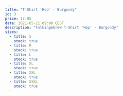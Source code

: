 ```yaml
---
title: "T-Shirt 'Hop' - Burgundy"
id: 3
price: 17.95
date: 2021-05-21 09:00 CEST
description: "Folkingebrew T-Shirt 'Hop' - Burgundy"
sizes:
  - title: S
    stock: true
  - title: M
    stock: true
  - title: L
    stock: true
  - title: XL
    stock: true
  - title: XXL
    stock: true
  - title: XXXL
    stock: true
---
```

